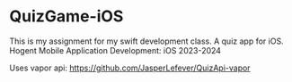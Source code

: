 # QuizGame-iOS
This is my assignment for my swift development class. A quiz app for iOS. Hogent Mobile Application Development: iOS 2023-2024

Uses vapor api: https://github.com/JasperLefever/QuizApi-vapor

